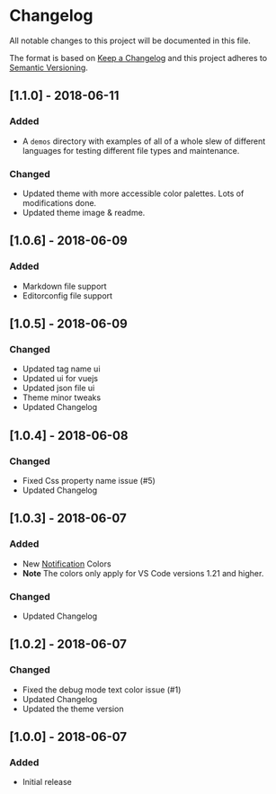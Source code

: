# Changelog

All notable changes to this project will be documented in this file.

The format is based on [Keep a Changelog](http://keepachangelog.com/en/1.0.0/)
and this project adheres to [Semantic Versioning](http://semver.org/spec/v2.0.0.html).

## [1.1.0] - 2018-06-11

### Added

- A `demos` directory with examples of all of a whole slew of different languages for testing different file types and maintenance.

### Changed

- Updated theme with more accessible color palettes. Lots of modifications done.
- Updated theme image & readme.

## [1.0.6] - 2018-06-09

### Added

- Markdown file support
- Editorconfig file support

## [1.0.5] - 2018-06-09

### Changed

- Updated tag name ui
- Updated ui for vuejs
- Updated json file ui
- Theme minor tweaks
- Updated Changelog

## [1.0.4] - 2018-06-08

### Changed

- Fixed Css property name issue (#5)
- Updated Changelog

## [1.0.3] - 2018-06-07

### Added

- New [Notification](https://code.visualstudio.com/docs/getstarted/theme-color-reference#_notification-colors) Colors
- **Note** The colors only apply for VS Code versions 1.21 and higher.

### Changed

- Updated Changelog

## [1.0.2] - 2018-06-07

### Changed

- Fixed the debug mode text color issue (#1)
- Updated Changelog
- Updated the theme version

## [1.0.0] - 2018-06-07

### Added

- Initial release
